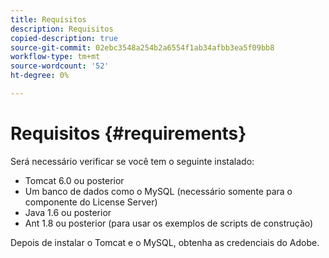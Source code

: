 ```yaml
---
title: Requisitos
description: Requisitos
copied-description: true
source-git-commit: 02ebc3548a254b2a6554f1ab34afbb3ea5f09bb8
workflow-type: tm+mt
source-wordcount: '52'
ht-degree: 0%

---
```


# Requisitos {#requirements}

Será necessário verificar se você tem o seguinte instalado:

* Tomcat 6.0 ou posterior
* Um banco de dados como o MySQL (necessário somente para o componente do License Server)
* Java 1.6 ou posterior
* Ant 1.8 ou posterior (para usar os exemplos de scripts de construção)

Depois de instalar o Tomcat e o MySQL, obtenha as credenciais do Adobe.
